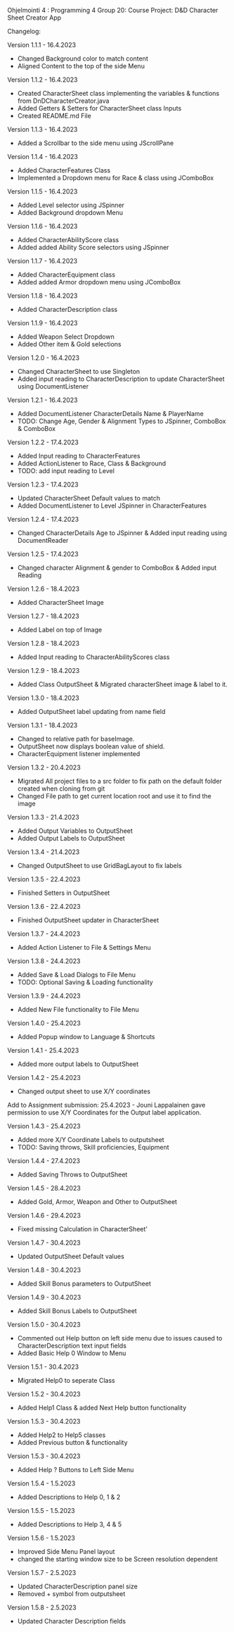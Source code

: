 Ohjelmointi 4 : Programming 4
Group 20: 
Course Project: D&D Character Sheet Creator App

Changelog:

Version 1.1.1 - 16.4.2023
- Changed Background color to match content
- Aligned Content to the top of the side Menu

Version 1.1.2 - 16.4.2023
- Created CharacterSheet class implementing the variables & functions from DnDCharacterCreator.java
- Added Getters & Setters for CharacterSheet class Inputs
- Created README.md File 

Version 1.1.3 - 16.4.2023
- Added a Scrollbar to the side menu using JScrollPane

Version 1.1.4 - 16.4.2023
- Added CharacterFeatures Class
- Implemented a Dropdown menu for Race & class using JComboBox

Version 1.1.5 - 16.4.2023
- Added Level selector using JSpinner
- Added Background dropdown Menu

Version 1.1.6 - 16.4.2023
- Added CharacterAbilityScore class
- Added added Ability Score selectors using JSpinner

Version 1.1.7 - 16.4.2023
- Added CharacterEquipment class
- Added added Armor dropdown menu using JComboBox

Version 1.1.8 - 16.4.2023
- Added CharacterDescription class

Version 1.1.9 - 16.4.2023
- Added Weapon Select Dropdown
- Added Other item & Gold selections

Version 1.2.0 - 16.4.2023
- Changed CharacterSheet to use Singleton
- Added input reading to CharacterDescription to update CharacterSheet using DocumentListener

Version 1.2.1 - 16.4.2023
- Added DocumentListener CharacterDetails Name & PlayerName
- TODO: Change Age, Gender & Alignment Types to JSpinner, ComboBox & ComboBox

Version 1.2.2 - 17.4.2023
- Added Input reading to CharacterFeatures
- Added ActionListener to Race, Class & Background
- TODO: add input reading to Level

Version 1.2.3 - 17.4.2023
- Updated CharacterSheet Default values to match
- Added DocumentListener to Level JSpinner in CharacterFeatures

Version 1.2.4 - 17.4.2023
- Changed CharacterDetails Age to JSpinner & Added input reading using DocumentReader

Version 1.2.5 - 17.4.2023
- Changed character Alignment & gender to ComboBox & Added input Reading

Version 1.2.6 - 18.4.2023
- Added CharacterSheet Image

Version 1.2.7 - 18.4.2023
- Added Label on top of Image

Version 1.2.8 - 18.4.2023
- Added Input reading to CharacterAbilityScores class

Version 1.2.9 - 18.4.2023
- Added Class OutputSheet & Migrated characterSheet image & label to it.

Version 1.3.0 - 18.4.2023
- Added OutputSheet label updating from name field

Version 1.3.1 - 18.4.2023
- Changed to relative path for baseImage. 
- OutputSheet now displays boolean value of shield.
- CharacterEquipment listener implemented

Version 1.3.2 - 20.4.2023
- Migrated All project files to a src folder to fix path on the default folder created when cloning from git
- Changed File path to get current location root and use it to find the image

Version 1.3.3 - 21.4.2023
- Added Output Variables to OutputSheet
- Added Output Labels to OutputSheet

Version 1.3.4 - 21.4.2023
- Changed OutputSheet to use GridBagLayout to fix labels

Version 1.3.5 - 22.4.2023
- Finished Setters in OutputSheet

Version 1.3.6 - 22.4.2023
- Finished OutputSheet updater in CharacterSheet

Version 1.3.7 - 24.4.2023
- Added Action Listener to File & Settings Menu

Version 1.3.8 - 24.4.2023
- Added Save & Load Dialogs to File Menu
- TODO: Optional Saving & Loading functionality

Version 1.3.9 - 24.4.2023
- Added New File functionality to File Menu

Version 1.4.0 - 25.4.2023
- Added Popup window to Language & Shortcuts

Version 1.4.1 - 25.4.2023
- Added more output labels to OutputSheet

Version 1.4.2 - 25.4.2023
- Changed output sheet to use X/Y coordinates

Add to Assignment submission:
25.4.2023 - Jouni Lappalainen gave permission to use X/Y Coordinates for the Output label application.

Version 1.4.3 - 25.4.2023
- Added more X/Y Coordinate Labels to outputsheet
- TODO: Saving throws, Skill proficiencies, Equipment

Version 1.4.4 - 27.4.2023
- Added Saving Throws to OutputSheet

Version 1.4.5 - 28.4.2023
- Added Gold, Armor, Weapon and Other to OutputSheet

Version 1.4.6 - 29.4.2023
- Fixed missing Calculation in CharacterSheet'

Version 1.4.7 - 30.4.2023
- Updated OutputSheet Default values

Version 1.4.8 - 30.4.2023
- Added Skill Bonus parameters to OutputSheet

Version 1.4.9 - 30.4.2023
- Added Skill Bonus Labels to OutputSheet

Version 1.5.0 - 30.4.2023
- Commented out Help button on left side menu due to issues caused to CharacterDescription text input fields
- Added Basic Help 0 Window to Menu

Version 1.5.1 - 30.4.2023
- Migrated Help0 to seperate Class

Version 1.5.2 - 30.4.2023
- Added Help1 Class & added Next Help button functionality

Version 1.5.3 - 30.4.2023
- Added Help2 to Help5 classes
- Added Previous button & functionality

Version 1.5.3 - 30.4.2023
- Added Help ? Buttons to Left Side Menu

Version 1.5.4 - 1.5.2023
- Added Descriptions to Help 0, 1 & 2

Version 1.5.5 - 1.5.2023
- Added Descriptions to Help 3, 4 & 5

Version 1.5.6 - 1.5.2023
- Improved Side Menu Panel layout
- changed the starting window size to be Screen resolution dependent

Version 1.5.7 - 2.5.2023
- Updated CharacterDescription panel size
- Removed + symbol from outputsheet

Version 1.5.8 - 2.5.2023
- Updated Character Description fields

